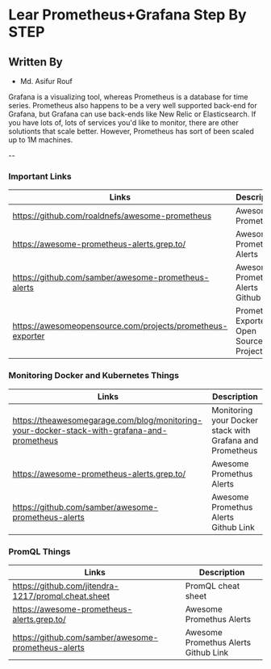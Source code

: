 
Lear Prometheus+Grafana Step By STEP
====================================

## Written By
- Md. Asifur Rouf

Grafana is a visualizing tool, whereas Prometheus is a database for time series. Prometheus also happens to be a very well supported back-end for Grafana, but Grafana can use back-ends like New Relic or Elasticsearch. If you have lots of, lots of services you'd like to monitor, there are other solutionts that scale better. However, Prometheus has sort of been scaled up to 1M machines.

--

### Important Links

| Links | Description |
| ------- | ----------- |
| https://github.com/roaldnefs/awesome-prometheus |Awesome Promethus |
| https://awesome-prometheus-alerts.grep.to/ | Awesome Promethus Alerts |
| https://github.com/samber/awesome-prometheus-alerts | Awesome Promethus Alerts Github Link |
| https://awesomeopensource.com/projects/prometheus-exporter |Prometheus Exporter Open Source Projects|

### Monitoring Docker and Kubernetes Things

| Links | Description |
| ------- | ----------- |
|https://theawesomegarage.com/blog/monitoring-your-docker-stack-with-grafana-and-prometheus |Monitoring your Docker stack with Grafana and Prometheus |
| https://awesome-prometheus-alerts.grep.to/ | Awesome Promethus Alerts |
| https://github.com/samber/awesome-prometheus-alerts | Awesome Promethus Alerts Github Link |

### PromQL Things

| Links | Description |
| ------- | ----------- |
|https://github.com/jitendra-1217/promql.cheat.sheet |PromQL cheat sheet |
| https://awesome-prometheus-alerts.grep.to/ | Awesome Promethus Alerts |
| https://github.com/samber/awesome-prometheus-alerts | Awesome Promethus Alerts Github Link |

